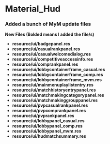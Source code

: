 # Material_Hud

### Added a bunch of MyM update files

**New Files (Bolded means I added the file/s)**
* **resource/ui/badgepanel.res**
* **resource/ui/casualrankpanel.res**
* **resource/ui/casualwelcomedialog.res**
* **resource/ui/competitiveaccessinfo.res**
* **resource/ui/comprankpanel.res**
* **resource/ui/lobbycontainerframe_casual.res**
* **resource/ui/lobbycontainerframe_comp.res**
* **resource/ui/lobbycontainerframe_mvm.res**
* **resource/ui/mainmenuplaylistentry.res**
* **resource/ui/matchhistoryentrypanel.res**
* **resource/ui/matchmakingcategorypanel.res**
* **resource/ui/matchmakinggrouppanel.res**
* **resource/ui/pvpcasualrankpanel.res**
* **resource/ui/pvpcomprankpanel.res**
* **resource/ui/pvprankpanel.res**
* **resource/ui/lobbypanel_casual.res**
* **resource/ui/lobbypanel_comp.res**
* **resource/ui/lobbypanel_mvm.res**
* **resource/ui/hudmatchsummary.res**









